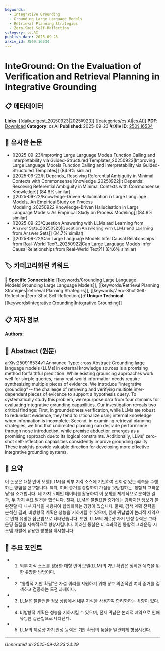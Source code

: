```yaml
---
keywords:
  - Integrative Grounding
  - Grounding Large Language Models
  - Retrieval Planning Strategies
  - Zero-Shot Self-Reflection
category: cs.AI
publish_date: 2025-09-23
arxiv_id: 2509.16534
---
```


<!-- KEYWORD_LINKING_METADATA:
{
  "processed_timestamp": "2025-09-23T23:24:29.438402",
  "vocabulary_version": "1.0",
  "selected_keywords": [
    "Integrative Grounding",
    "Grounding Large Language Models",
    "Retrieval Planning Strategies",
    "Zero-Shot Self-Reflection"
  ],
  "rejected_keywords": [],
  "similarity_scores": {
    "Integrative Grounding": 0.78,
    "Grounding Large Language Models": 0.81,
    "Retrieval Planning Strategies": 0.77,
    "Zero-Shot Self-Reflection": 0.79
  },
  "extraction_method": "AI_prompt_based",
  "budget_applied": true,
  "candidates_json": {
    "candidates": [
      {
        "surface": "integrative grounding",
        "canonical": "Integrative Grounding",
        "aliases": [
          "integrative evidence retrieval",
          "multi-evidence grounding"
        ],
        "category": "unique_technical",
        "rationale": "Integrative grounding is a novel approach that combines multiple evidence sources, offering a unique perspective on grounding methods.",
        "novelty_score": 0.75,
        "connectivity_score": 0.68,
        "specificity_score": 0.82,
        "link_intent_score": 0.78
      },
      {
        "surface": "grounding large language models",
        "canonical": "Grounding Large Language Models",
        "aliases": [
          "LLM grounding",
          "language model grounding"
        ],
        "category": "specific_connectable",
        "rationale": "Grounding LLMs is crucial for enhancing model predictions with external knowledge, linking to various grounding techniques.",
        "novelty_score": 0.58,
        "connectivity_score": 0.85,
        "specificity_score": 0.72,
        "link_intent_score": 0.81
      },
      {
        "surface": "retrieval planning strategies",
        "canonical": "Retrieval Planning Strategies",
        "aliases": [
          "evidence retrieval planning",
          "retrieval strategies"
        ],
        "category": "specific_connectable",
        "rationale": "Understanding retrieval planning is essential for optimizing evidence synthesis, connecting to broader retrieval and planning research.",
        "novelty_score": 0.64,
        "connectivity_score": 0.79,
        "specificity_score": 0.76,
        "link_intent_score": 0.77
      },
      {
        "surface": "zero-shot self-reflection",
        "canonical": "Zero-Shot Self-Reflection",
        "aliases": [
          "zero-shot reflection",
          "self-reflection in LLMs"
        ],
        "category": "specific_connectable",
        "rationale": "Zero-shot self-reflection enhances grounding quality, linking to zero-shot learning and self-reflection techniques.",
        "novelty_score": 0.67,
        "connectivity_score": 0.83,
        "specificity_score": 0.78,
        "link_intent_score": 0.79
      }
    ],
    "ban_list_suggestions": [
      "method",
      "performance",
      "experiment"
    ]
  },
  "decisions": [
    {
      "candidate_surface": "integrative grounding",
      "resolved_canonical": "Integrative Grounding",
      "decision": "linked",
      "scores": {
        "novelty": 0.75,
        "connectivity": 0.68,
        "specificity": 0.82,
        "link_intent": 0.78
      }
    },
    {
      "candidate_surface": "grounding large language models",
      "resolved_canonical": "Grounding Large Language Models",
      "decision": "linked",
      "scores": {
        "novelty": 0.58,
        "connectivity": 0.85,
        "specificity": 0.72,
        "link_intent": 0.81
      }
    },
    {
      "candidate_surface": "retrieval planning strategies",
      "resolved_canonical": "Retrieval Planning Strategies",
      "decision": "linked",
      "scores": {
        "novelty": 0.64,
        "connectivity": 0.79,
        "specificity": 0.76,
        "link_intent": 0.77
      }
    },
    {
      "candidate_surface": "zero-shot self-reflection",
      "resolved_canonical": "Zero-Shot Self-Reflection",
      "decision": "linked",
      "scores": {
        "novelty": 0.67,
        "connectivity": 0.83,
        "specificity": 0.78,
        "link_intent": 0.79
      }
    }
  ]
}
-->

# InteGround: On the Evaluation of Verification and Retrieval Planning in Integrative Grounding

## 📋 메타데이터

**Links**: [[daily_digest_20250923|20250923]] [[categories/cs.AI|cs.AI]]
**PDF**: [Download](https://arxiv.org/pdf/2509.16534.pdf)
**Category**: cs.AI
**Published**: 2025-09-23
**ArXiv ID**: [2509.16534](https://arxiv.org/abs/2509.16534)

## 🔗 유사한 논문
- [[2025-09-23/Improving Large Language Models Function Calling and Interpretability via Guided-Structured Templates_20250923|Improving Large Language Models Function Calling and Interpretability via Guided-Structured Templates]] (84.9% similar)
- [[2025-09-22/It Depends_ Resolving Referential Ambiguity in Minimal Contexts with Commonsense Knowledge_20250922|It Depends: Resolving Referential Ambiguity in Minimal Contexts with Commonsense Knowledge]] (84.8% similar)
- [[2025-09-22/Knowledge-Driven Hallucination in Large Language Models_ An Empirical Study on Process Modeling_20250922|Knowledge-Driven Hallucination in Large Language Models: An Empirical Study on Process Modeling]] (84.8% similar)
- [[2025-09-23/Question Answering with LLMs and Learning from Answer Sets_20250923|Question Answering with LLMs and Learning from Answer Sets]] (84.7% similar)
- [[2025-09-22/Can Large Language Models Infer Causal Relationships from Real-World Text?_20250922|Can Large Language Models Infer Causal Relationships from Real-World Text?]] (84.6% similar)

## 🏷️ 카테고리화된 키워드
**🔗 Specific Connectable**: [[keywords/Grounding Large Language Models|Grounding Large Language Models]], [[keywords/Retrieval Planning Strategies|Retrieval Planning Strategies]], [[keywords/Zero-Shot Self-Reflection|Zero-Shot Self-Reflection]]
**⚡ Unique Technical**: [[keywords/Integrative Grounding|Integrative Grounding]]

## 📋 저자 정보

**Authors:** 

## 📄 Abstract (원문)

arXiv:2509.16534v1 Announce Type: cross 
Abstract: Grounding large language models (LLMs) in external knowledge sources is a promising method for faithful prediction. While existing grounding approaches work well for simple queries, many real-world information needs require synthesizing multiple pieces of evidence. We introduce "integrative grounding" -- the challenge of retrieving and verifying multiple inter-dependent pieces of evidence to support a hypothesis query. To systematically study this problem, we repurpose data from four domains for evaluating integrative grounding capabilities. Our investigation reveals two critical findings: First, in groundedness verification, while LLMs are robust to redundant evidence, they tend to rationalize using internal knowledge when information is incomplete. Second, in examining retrieval planning strategies, we find that undirected planning can degrade performance through noise introduction, while premise abduction emerges as a promising approach due to its logical constraints. Additionally, LLMs' zero-shot self-reflection capabilities consistently improve grounding quality. These insights provide valuable direction for developing more effective integrative grounding systems.

## 📝 요약

이 논문은 대형 언어 모델(LLM)을 외부 지식 소스에 기반하여 신뢰성 있는 예측을 수행하는 방법을 연구합니다. 특히, 여러 증거를 종합하여 가설을 뒷받침하는 '통합적 그라운딩'을 소개합니다. 네 가지 도메인 데이터를 활용하여 이 문제를 체계적으로 분석한 결과, 두 가지 주요 발견을 했습니다. 첫째, LLM은 불필요한 증거에는 강하지만 정보가 불완전할 때 내부 지식을 사용하여 합리화하는 경향이 있습니다. 둘째, 검색 계획 전략을 분석한 결과, 비방향적 계획은 성능을 저하시킬 수 있으며, 전제 귀납법이 논리적 제약으로 인해 유망한 접근법으로 나타났습니다. 또한, LLM의 제로샷 자기 반성 능력은 그라운딩 품질을 지속적으로 향상시킵니다. 이러한 통찰은 더 효과적인 통합적 그라운딩 시스템 개발에 유용한 방향을 제시합니다.

## 🎯 주요 포인트

- 1. 외부 지식 소스를 활용한 대형 언어 모델(LLM)의 기반 확립은 정확한 예측을 위한 유망한 방법이다.
- 2. "통합적 기반 확립"은 가설 쿼리를 지원하기 위해 상호 의존적인 여러 증거를 검색하고 검증하는 도전 과제이다.
- 3. LLM은 불완전한 정보 상황에서 내부 지식을 사용하여 합리화하는 경향이 있다.
- 4. 비방향적 계획은 성능을 저하시킬 수 있으며, 전제 귀납은 논리적 제약으로 인해 유망한 접근법으로 나타난다.
- 5. LLM의 제로샷 자기 반성 능력은 기반 확립의 품질을 일관되게 향상시킨다.


---

*Generated on 2025-09-23 23:24:29*